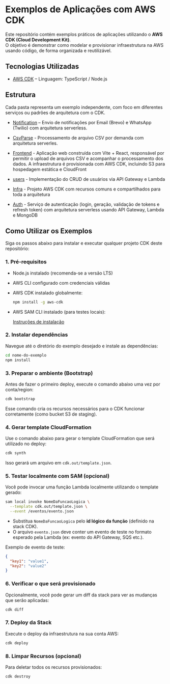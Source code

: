 # Exemplos de Aplicações com AWS CDK

Este repositório contém exemplos práticos de aplicações utilizando o **AWS CDK (Cloud Development Kit)**.  
O objetivo é demonstrar como modelar e provisionar infraestrutura na AWS usando código, de forma organizada e reutilizável.

## Tecnologias Utilizadas

- [AWS CDK](https://aws.amazon.com/cdk/) – Linguagem: TypeScript / Node.js

## Estrutura

Cada pasta representa um exemplo independente, com foco em diferentes serviços ou padrões de arquitetura com o CDK.

- [Notification](./notification) – Envio de notificações por Email (Brevo) e WhatsApp (Twilio) com arquitetura serverless.

- [CsvParse](./csv-parse/) - Processamento de arquivo CSV por demanda com arquitetura
serverles.

- [Frontend](./frontend/) - Aplicação web construída com Vite + React, responsável por permitir o upload de arquivos CSV e acompanhar o processamento dos dados. A infraestrutura é provisionada com AWS CDK, incluindo S3 para hospedagem estática e CloudFront

- [users](./users/) - Implementação do CRUD de usuários via API Gateway e Lambda

- [Infra](./infra/) - Projeto AWS CDK com recursos comuns e compartilhados para toda a arquitetura

- [Auth](./auth/) - Serviço de autenticação (login, geração, validação de tokens e refresh token) com arquitetura serverless usando API Gateway, Lambda e MongoDB

## Como Utilizar os Exemplos

Siga os passos abaixo para instalar e executar qualquer projeto CDK deste repositório:

### 1. Pré-requisitos

- Node.js instalado (recomenda-se a versão LTS)
- AWS CLI configurado com credenciais válidas
- AWS CDK instalado globalmente:
  
  ```bash
  npm install -g aws-cdk
  ```

- AWS SAM CLI instalado (para testes locais):
  
  [Instruções de instalação](https://docs.aws.amazon.com/serverless-application-model/latest/developerguide/install-sam-cli.html)

### 2. Instalar dependências

Navegue até o diretório do exemplo desejado e instale as dependências:

```bash
cd nome-do-exemplo
npm install
```

### 3. Preparar o ambiente (Bootstrap)

Antes de fazer o primeiro deploy, execute o comando abaixo uma vez por conta/region:

```bash
cdk bootstrap
```

Esse comando cria os recursos necessários para o CDK funcionar corretamente (como bucket S3 de staging).

### 4. Gerar template CloudFormation

Use o comando abaixo para gerar o template CloudFormation que será utilizado no deploy:

```bash
cdk synth
```

Isso gerará um arquivo em `cdk.out/template.json`.

### 5. Testar localmente com SAM (opcional)

Você pode invocar uma função Lambda localmente utilizando o template gerado:

```bash
sam local invoke NomeDaFuncaoLogica \
  --template cdk.out/template.json \
  --event /eventos/evento.json
```

- Substitua `NomeDaFuncaoLogica` pelo **id lógico da função** (definido na stack CDK).
- O arquivo `evento.json` deve conter um evento de teste no formato esperado pela Lambda (ex: evento do API Gateway, SQS etc.).

Exemplo de evento de teste:

```json
{
  "key1": "value1",
  "key2": "value2"
}
```

### 6. Verificar o que será provisionado

Opcionalmente, você pode gerar um diff da stack para ver as mudanças que serão aplicadas:

```bash
cdk diff
```

### 7. Deploy da Stack

Execute o deploy da infraestrutura na sua conta AWS:

```bash
cdk deploy
```

### 8. Limpar Recursos (opcional)

Para deletar todos os recursos provisionados:

```bash
cdk destroy
```
